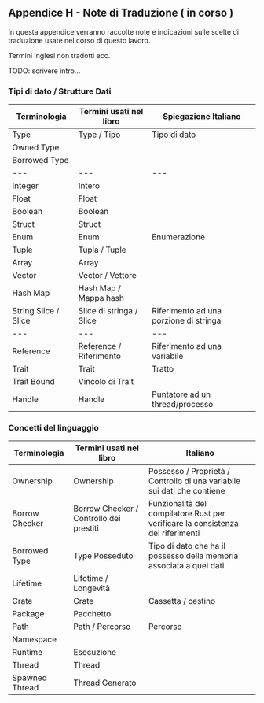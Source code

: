 ## Appendice H - Note di Traduzione ( in corso )


In questa appendice verranno raccolte note e indicazioni sulle scelte di traduzione usate nel corso di questo lavoro.

Termini inglesi non tradotti ecc.

TODO: scrivere intro...

### Tipi di dato / Strutture Dati

| Terminologia | Termini usati nel libro | Spiegazione Italiano |
| --------- | -------- | -------- |
| Type      | Type / Tipo | Tipo di dato |
| Owned Type|  |  |
| Borrowed Type |  |  |
| --- | --- | --- |
| Integer   | Intero   |          |
| Float     | Float    | |
| Boolean | Boolean |
| Struct    | Struct   | |
| Enum      | Enum     | Enumerazione |
| Tuple     | Tupla / Tuple | |
| Array     | Array    | |
| Vector    | Vector / Vettore | |
| Hash Map  | Hash Map / Mappa hash | |
| String Slice / Slice | Slice di stringa / Slice | Riferimento ad una porzione di stringa |
| --- | --- | --- |
| Reference | Reference / Riferimento | Riferimento ad una variabile |
| Trait | Trait | Tratto |
| Trait Bound | Vincolo di Trait | |
| Handle | Handle | Puntatore ad un thread/processo |




### Concetti del linguaggio

| Terminologia | Termini usati nel libro | Italiano |
| --------- | -------- | -------- |
| Ownership | Ownership | Possesso / Proprietà / Controllo di una variabile sui dati che contiene |
| Borrow Checker | Borrow Checker / Controllo dei prestiti | Funzionalità del compilatore Rust per verificare la consistenza dei riferimenti |
| Borrowed Type | Type Posseduto | Tipo di dato che ha il possesso della memoria associata a quei dati |
| Lifetime | Lifetime / Longevità | |
| Crate | Crate | Cassetta / cestino |
| Package | Pacchetto |  |
| Path | Path / Percorso | Percorso |
| Namespace |  |  |
| Runtime | Esecuzione | |
| Thread | Thread | | |
| Spawned Thread | Thread Generato | |
